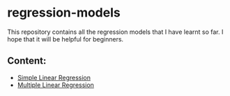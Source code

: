 # regression-models
This repository contains all the regression models that I have learnt so far. I hope that it will be helpful for beginners.

## Content:
<ul>
  <li><a href="https://github.com/TheRealMentor/regression-models/tree/master/Simple%20Linear%20Regression">Simple Linear Regression</a></li>
  <li><a href="https://github.com/TheRealMentor/regression-models/tree/master/Multiple%20Linear%20Regression">Multiple Linear Regression</a></li>
</ul>

